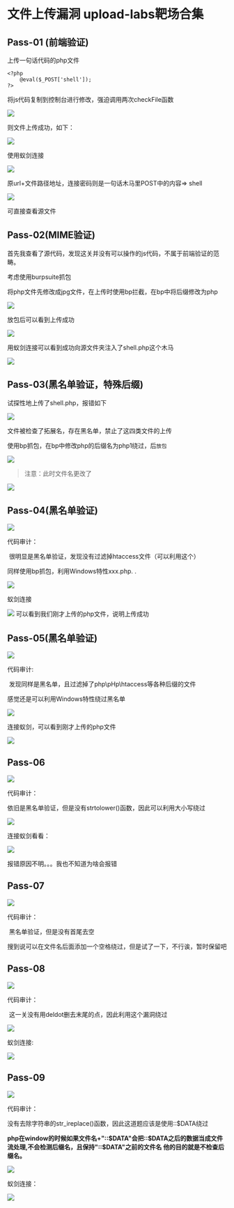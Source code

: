 # 文件上传漏洞  upload-labs靶场合集

## Pass-01 (前端验证)

上传一句话代码的php文件

```
<?php
    @eval($_POST['shell']);
?>
```

将js代码复制到控制台进行修改，强迫调用两次checkFile函数

![](assets/1726562475400.png)

则文件上传成功，如下：

![](assets/1726562530045.png)

使用蚁剑连接

![](assets/1726562646746.png)

原url+文件路径地址，连接密码则是一句话木马里POST中的内容=> shell

![](assets/1726562661475.png)

可直接查看源文件

## Pass-02(MIME验证)

首先我查看了源代码，发现这关并没有可以操作的js代码，不属于前端验证的范畴。

考虑使用burpsuite抓包

将php文件先修改成jpg文件，在上传时使用bp拦截，在bp中将后缀修改为php

![](assets/1726562740849.png)

放包后可以看到上传成功

![](assets/1726562791534.png)

用蚁剑连接可以看到成功向源文件夹注入了shell.php这个木马

![](assets/1726562825617.png)

## Pass-03(黑名单验证，特殊后缀)

试探性地上传了shell.php，报错如下

![](assets/1726562861688.png)

文件被检查了拓展名，存在黑名单，禁止了这四类文件的上传

使用bp抓包，在bp中修改php的后缀名为php1绕过，后`放包`

![](assets/1726562903385.png)

> 注意：此时文件名更改了

![](assets/1726562934058.png)



## Pass-04(黑名单验证)

![](assets/1726564572485.png)

代码审计：

​	很明显是黑名单验证，发现没有过滤掉htaccess文件（可以利用这个）

同样使用bp抓包，利用Windows特性xxx.php. .

![](assets/1726563869909.png)

蚁剑连接

![](assets/1726563938199.png)
可以看到我们刚才上传的php文件，说明上传成功

## Pass-05(黑名单验证)

![](assets/1726564119791.png)

代码审计:

​	发现同样是黑名单，且过滤掉了php\pHp\htaccess等各种后缀的文件

感觉还是可以利用Windows特性绕过黑名单

![](assets/1726564271050.png)

连接蚁剑，可以看到刚才上传的php文件

![](assets/1726564367861.png)

## Pass-06

![](assets/1726564656276.png)

代码审计：

​	依旧是黑名单验证，但是没有strtolower()函数，因此可以利用大小写绕过

![](assets/1726564774213.png)

连接蚁剑看看：

![](assets/1726564917012.png)

报错原因不明。。。我也不知道为啥会报错

## Pass-07

![](assets/1726565177357.png)

代码审计：

​	黑名单验证，但是没有首尾去空

搜到说可以在文件名后面添加一个空格绕过，但是试了一下，不行诶，暂时保留吧

## Pass-08

![](assets/1726565708044.png)

代码审计：

​	这一关没有用deldot删去末尾的点，因此利用这个漏洞绕过

![](assets/1726565768747.png)

蚁剑连接:

![](assets/1726565809172.png)

## Pass-09

![](assets/1726565834701.png)

代码审计：

​	没有去除字符串的str_ireplace()函数，因此这道题应该是使用::$DATA绕过

**php在window的时候如果文件名+"::$DATA"会把::$DATA之后的数据当成文件流处理,不会检测后缀名，且保持"::$DATA"之前的文件名 他的目的就是不检查后缀名。**

![](assets/1726566323319.png)

蚁剑连接：

![](assets/1726566385248.png)

























